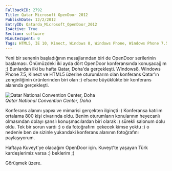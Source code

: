 ```yaml
---
FallbackID: 2792
Title: Qatar Microsoft OpenDoor 2012
PublishDate: 12/2/2012
EntryID: Qatarda_Microsoft_OpenDoor_2012
IsActive: True
Section: software
MinutesSpent: 0
Tags: HTML5, IE 10, Kinect, Windows 8, Windows Phone, Windows Phone 7.5
---
```

Yeni bir senenin başladığının mesajlarından biri de OpenDoor serilerinin
başlaması. Önümüzdeki iki ayda dört OpenDoor konferansında konuşacağım
;) Bunlardan ilki bu hafta Qatar, Doha'da gerçekleşti. Windows8, Windows
Phone 7.5, Kinect ve HTML5 üzerine oturumlarım olan konferans Qatar'ın
zenginliğinin ürünlerinden biri olan :) efsane büyüklükte bir konferans
alanında gerçekleşti.

![Qatar National Convention Center,
Doha](http://cdn.daron.yondem.com/assets/2792/qncc.jpg)\
*Qatar National Convention Center, Doha*

Konferans alanını yapısı ve mimarisi gerçekten ilginçti :) Konferansa
katılım ortalama 800 kişi civarında oldu. Benim oturumların konularının
heyecanlı olmasından dolayı şanslı konuşmacılardan biri olarak :)
sürekli salonum dolu oldu. Tek bir sorun vardı :) o da fotoğrafımı
çekecek kimse yoktu :) o nedenle ben de sizinle yukarıdaki konferans
alanının fotoğrafını paylaşıyorum.

Haftaya Kuveyt'ye olacağım OpenDoor için. Kuveyt'te yaşayan Türk
kardeşlerimiz varsa :) beklerim ;)

Görüşmek üzere.


